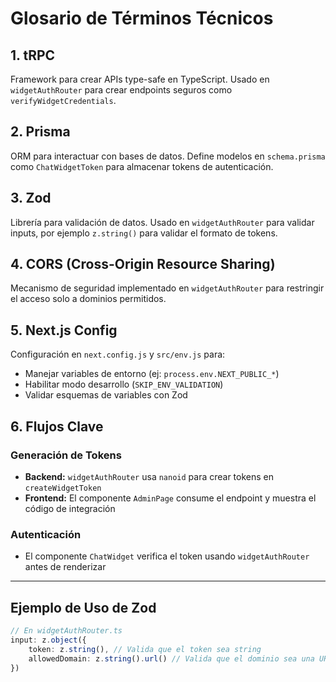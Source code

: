# Glosario de Términos Técnicos

## 1. tRPC
Framework para crear APIs type-safe en TypeScript. Usado en `widgetAuthRouter` para crear endpoints seguros como `verifyWidgetCredentials`.

## 2. Prisma
ORM para interactuar con bases de datos. Define modelos en `schema.prisma` como `ChatWidgetToken` para almacenar tokens de autenticación.

## 3. Zod
Librería para validación de datos. Usado en `widgetAuthRouter` para validar inputs, por ejemplo `z.string()` para validar el formato de tokens.

## 4. CORS (Cross-Origin Resource Sharing)
Mecanismo de seguridad implementado en `widgetAuthRouter` para restringir el acceso solo a dominios permitidos.

## 5. Next.js Config
Configuración en `next.config.js` y `src/env.js` para:
- Manejar variables de entorno (ej: `process.env.NEXT_PUBLIC_*`)
- Habilitar modo desarrollo (`SKIP_ENV_VALIDATION`)
- Validar esquemas de variables con Zod

## 6. Flujos Clave
### Generación de Tokens
- **Backend:** `widgetAuthRouter` usa `nanoid` para crear tokens en `createWidgetToken`
- **Frontend:** El componente `AdminPage` consume el endpoint y muestra el código de integración

### Autenticación
- El componente `ChatWidget` verifica el token usando `widgetAuthRouter` antes de renderizar

---

## Ejemplo de Uso de Zod
```typescript
// En widgetAuthRouter.ts
input: z.object({
    token: z.string(), // Valida que el token sea string
    allowedDomain: z.string().url() // Valida que el dominio sea una URL válida
})
```

